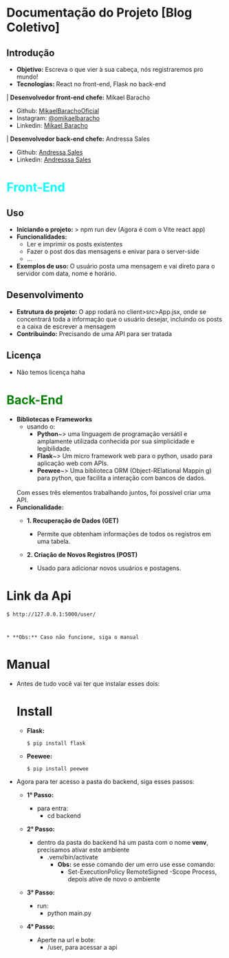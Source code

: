 # Documentação do Projeto [Blog Coletivo]

## Introdução
* **Objetivo:** Escreva o que vier à sua cabeça, nós registraremos pro mundo!
* **Tecnologias:** React no front-end, Flask no back-end

| **Desenvolvedor front-end chefe:** Mikael Baracho

- Github: <a href='https://github.com/MikaelBarachoOficial'>MikaelBarachoOficial</a>
- Instagram: <a href='https://www.instagram.com/omikaelbaracho/'>@omikaelbaracho</a>
- Linkedin: <a href="https://www.linkedin.com/in/mikael-baracho-9190571b2/">Mikael Baracho</a>

| **Desenvolvedor back-end chefe:**  Andressa Sales

- Github: <a href="https://github.com/AndressaSales"> Andressa Sales</a>
- Linkedin: <a href="https://www.linkedin.com/in/andressa-sales-04553a281/">Andresssa Sales</a>


<h1 style="color: cyan"> Front-End </h1>

## Uso
* **Iniciando o projeto:** > npm run dev (Agora é com o Vite react app)
* **Funcionalidades:**
    * Ler e imprimir os posts existentes
    * Fazer o post dos das mensagens e enivar para o server-side
    * ...
* **Exemplos de uso:** O usuário posta uma mensagem e vai direto para o servidor com data, nome e horário.

## Desenvolvimento
* **Estrutura do projeto:** O app rodará no client>src>App.jsx, onde se concentrará toda a informação que o usuário desejar, incluindo os posts e a caixa de escrever a mensagem
* **Contribuindo:** Precisando de uma API para ser tratada

## Licença
* Não temos licença haha

<h1 style="color: green"> Back-End </h1>

* **Bibliotecas e Frameworks**
    * usando o:
        * **Python**~> uma linguagem de programação versátil e amplamente utilizada conhecida por sua simplicidade e legibilidade. 
        * **Flask**~> Um micro framework web para o python, usado para aplicação web com APIs. 
        * **Peewee**~> Uma biblioteca ORM (Object-RElational Mappin  g) para python, que facilita a interação com bancos de dados.
        <br/>
    Com esses três elementos trabalhando juntos, foi possível criar uma API.
* **Funcionalidade:**
    * **1. Recuperação de Dados (GET)**
        * Permite que obtenham informações de todos os registros em uma tabela.

    * **2. Criação de Novos Registros (POST)**
        * Usado para adicionar novos usuários e postagens.


# Link da Api

    $ http://127.0.0.1:5000/user/
#
    * **Obs:** Caso não funcione, siga o manual

# Manual

* Antes de tudo você vai ter que instalar esses dois:
    # Install
    * **Flask:** 
        ```
       $ pip install flask
       ```
    * **Peewee:**
        ```
        $ pip install peewee
        ```

* Agora para ter acesso a pasta do backend, siga esses passos:

    * **1° Passo:**
        * para entra:
            * cd backend
            
    * **2° Passo:**
        * dentro da pasta do backend há um pasta com o nome **venv**, precisamos ativar este ambiente
            * .venv/bin/activate
                * **Obs:** se esse comando der um erro use esse comando: 
                    * Set-ExecutionPolicy RemoteSigned -Scope Process, depois ative de novo o ambiente
    * **3° Passo:**
        * run:
            * python main.py
    * **4° Passo:**
        * Aperte na url e bote:
            * /user, para acessar a api